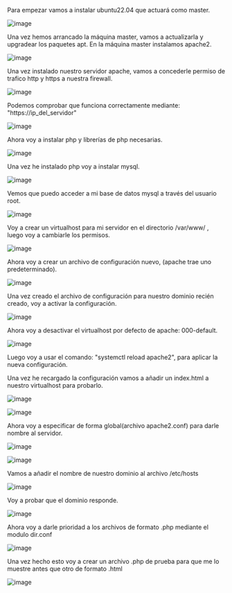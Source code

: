 Para empezar vamos a instalar ubuntu22.04 que actuará como master.

![image](https://github.com/RafaelNunezVazquez/SREI-2ASIR/assets/91255999/f7f8a4c1-5230-4f63-861d-e1441cc95a5c)

Una vez hemos arrancado la máquina master, vamos a actualizarla y upgradear los paquetes apt.
En la máquina master instalamos apache2.

![image](https://github.com/RafaelNunezVazquez/SREI-2ASIR/assets/91255999/c07fc334-2c84-4dbd-9c2b-fb50ec87635f)

Una vez instalado nuestro servidor apache, vamos a concederle permiso de trafico http y https a nuestra firewall.

![image](https://github.com/RafaelNunezVazquez/SREI-2ASIR/assets/91255999/1c53c650-1bc3-4136-be7e-a7b1eedabb31)

Podemos comprobar que funciona correctamente mediante: "https://ip_del_servidor"

![image](https://github.com/RafaelNunezVazquez/SREI-2ASIR/assets/91255999/eea7fbc7-9668-4715-84d7-59fe5f5a86b4)

Ahora voy a instalar php y librerías de php necesarias.

![image](https://github.com/RafaelNunezVazquez/SREI-2ASIR/assets/91255999/3ee97726-cbd2-49a2-bc9b-c618c34c7172)

Una vez he instalado php voy a instalar mysql.

![image](https://github.com/RafaelNunezVazquez/SREI-2ASIR/assets/91255999/013bd260-2ab9-4916-94c2-67ab1f0f9aeb)

Vemos que puedo acceder a mi base de datos mysql a través del usuario root.

![image](https://github.com/RafaelNunezVazquez/SREI-2ASIR/assets/91255999/5fa18fce-ca72-4baf-a36c-0d9117bdb25b)

Voy a crear un virtualhost para mi servidor en el directorio /var/www/ , luego voy a cambiarle los permisos.

![image](https://github.com/RafaelNunezVazquez/SREI-2ASIR/assets/91255999/e4b8608a-f556-44cc-bb5a-7062e0b39280)

Ahora voy a crear un archivo de configuración nuevo, (apache trae uno predeterminado).

![image](https://github.com/RafaelNunezVazquez/SREI-2ASIR/assets/91255999/7c44f20a-b0ae-4a23-a6a8-e497400d4b42)

Una vez creado el archivo de configuración para nuestro dominio recién creado, voy a activar la configuración.

![image](https://github.com/RafaelNunezVazquez/SREI-2ASIR/assets/91255999/188e827d-3f46-42b0-9670-034a7f81716c)

Ahora voy a desactivar el virtualhost por defecto de apache: 000-default.

![image](https://github.com/RafaelNunezVazquez/SREI-2ASIR/assets/91255999/1fd3947e-af09-44cb-8aa1-321c4dc43715)

Luego voy a usar el comando: "systemctl reload apache2", para aplicar la nueva configuración.

Una vez he recargado la configuración vamos a añadir un index.html a nuestro virtualhost para probarlo.

![image](https://github.com/RafaelNunezVazquez/SREI-2ASIR/assets/91255999/f3f2530f-fb4d-4dbb-85cc-6938d5ae81fa)

![image](https://github.com/RafaelNunezVazquez/SREI-2ASIR/assets/91255999/4c662894-8a1c-4e06-ba73-4e282cf7ebf0)

Ahora voy a especificar de forma global(archivo apache2.conf) para darle nombre al servidor.

![image](https://github.com/RafaelNunezVazquez/SREI-2ASIR/assets/91255999/582dfa12-090e-407e-9399-bbcf9ab0b000)

![image](https://github.com/RafaelNunezVazquez/SREI-2ASIR/assets/91255999/32f51d51-ba5a-4b91-a099-269132b192de)

Vamos a añadir el nombre de nuestro dominio al archivo /etc/hosts

![image](https://github.com/RafaelNunezVazquez/SREI-2ASIR/assets/91255999/18837e1e-ed18-459b-b312-a7c760228ffc)

Voy a probar que el dominio responde.

![image](https://github.com/RafaelNunezVazquez/SREI-2ASIR/assets/91255999/00a3747c-c8d2-41da-83ea-81458022613a)


Ahora voy a darle prioridad a los archivos de formato .php mediante el modulo dir.conf

![image](https://github.com/RafaelNunezVazquez/SREI-2ASIR/assets/91255999/3c4c411d-0393-49a2-9b83-368d056bb42a)

Una vez hecho esto voy a crear un archivo .php de prueba para que me lo muestre antes que otro de formato .html

![image](https://github.com/RafaelNunezVazquez/SREI-2ASIR/assets/91255999/0205c5d8-8423-4b42-955c-7e67d8d79212)










